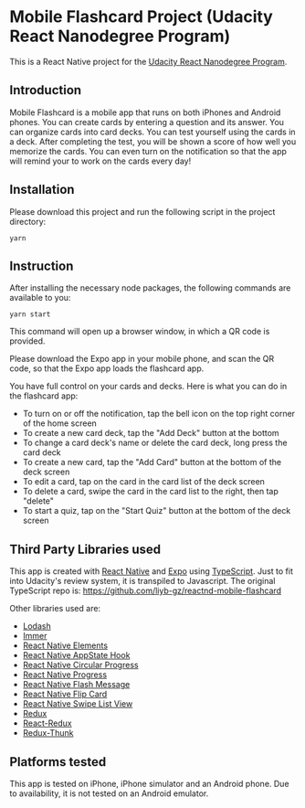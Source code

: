 # Mobile Flashcard Project (Udacity React Nanodegree Program)

This is a React Native project for the [Udacity React Nanodegree Program](https://www.udacity.com/course/react-nanodegree--nd019).

## Introduction

Mobile Flashcard is a mobile app that runs on both iPhones and Android phones. You can create cards by entering a question and its answer. You can organize cards into card decks. You can test yourself using the cards in a deck. After completing the test, you will be shown a score of how well you memorize the cards. You can even turn on the notification so that the app will remind your to work on the cards every day!

## Installation

Please download this project and run the following script in the project directory:

`yarn`

## Instruction

After installing the necessary node packages, the following commands are available to you:

`yarn start`

This command will open up a browser window, in which a QR code is provided.

Please download the Expo app in your mobile phone, and scan the QR code, so that the Expo app loads the flashcard app.

You have full control on your cards and decks. Here is what you can do in the flashcard app:

- To turn on or off the notification, tap the bell icon on the top right corner of the home screen
- To create a new card deck, tap the "Add Deck" button at the bottom
- To change a card deck's name or delete the card deck, long press the card deck
- To create a new card, tap the "Add Card" button at the bottom of the deck screen
- To edit a card, tap on the card in the card list of the deck screen
- To delete a card, swipe the card in the card list to the right, then tap "delete"
- To start a quiz, tap on the "Start Quiz" button at the bottom of the deck screen

## Third Party Libraries used

This app is created with [React Native](https://reactnative.dev/) and [Expo](https://expo.io/) using [TypeScript](https://www.typescriptlang.org/). Just to fit into Udacity's review system, it is transpiled to Javascript. The original TypeScript repo is: https://github.com/liyb-gz/reactnd-mobile-flashcard

Other libraries used are:

- [Lodash](https://lodash.com/)
- [Immer](https://immerjs.github.io/immer/)
- [React Native Elements](https://react-native-elements.github.io/react-native-elements/)
- [React Native AppState Hook](https://github.com/amrlabib/react-native-appstate-hook)
- [React Native Circular Progress](https://github.com/bartgryszko/react-native-circular-progress)
- [React Native Progress](https://github.com/oblador/react-native-progress)
- [React Native Flash Message](https://github.com/lucasferreira/react-native-flash-message)
- [React Native Flip Card](https://github.com/moschan/react-native-flip-card)
- [React Native Swipe List View](https://github.com/jemise111/react-native-swipe-list-view)
- [Redux](https://redux.js.org/)
- [React-Redux](https://react-redux.js.org/)
- [Redux-Thunk](https://github.com/reduxjs/redux-thunk)

## Platforms tested

This app is tested on iPhone, iPhone simulator and an Android phone.
Due to availability, it is not tested on an Android emulator.
